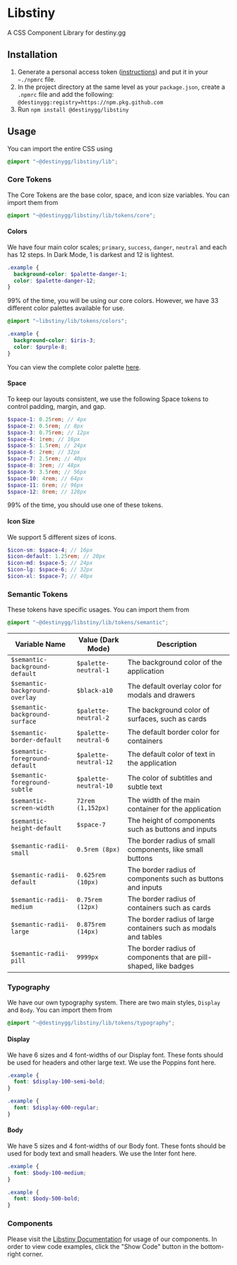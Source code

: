 # Libstiny
A CSS Component Library for destiny.gg

## Installation

1. Generate a personal access token ([instructions](https://docs.github.com/en/packages/working-with-a-github-packages-registry/working-with-the-npm-registry#installing-a-package)) and put it in your `~./npmrc` file.
2. In the project directory at the same level as your `package.json`, create a `.npmrc` file and add the following: `@destinygg:registry=https://npm.pkg.github.com`
3. Run `npm install @destinygg/libstiny`

## Usage
You can import the entire CSS using
```scss
@import "~@destinygg/libstiny/lib";
```

### Core Tokens
The Core Tokens are the base color, space, and icon size variables. You can import them from

```scss
@import "~@destinygg/libstiny/lib/tokens/core";
```

#### Colors
We have four main color scales; `primary`, `success`, `danger`, `neutral` and each has 12 steps. In Dark Mode, 1 is darkest and 12 is lightest.

```scss
.example {
  background-color: $palette-danger-1;
  color: $palette-danger-12;
}
```

99% of the time, you will be using our core colors. However, we have 33 different color palettes available for use.

```scss
@import "~libstiny/lib/tokens/colors";

.example {
  background-color: $iris-3;
  color: $purple-8;
}
```

You can view the complete color palette [here](https://www.radix-ui.com/colors/docs/palette-composition/scales).

#### Space
To keep our layouts consistent, we use the following Space tokens to control padding, margin, and gap.
```scss
$space-1: 0.25rem; // 4px
$space-2: 0.5rem; // 8px
$space-3: 0.75rem; // 12px
$space-4: 1rem; // 16px
$space-5: 1.5rem; // 24px
$space-6: 2rem; // 32px
$space-7: 2.5rem; // 40px
$space-8: 3rem; // 48px
$space-9: 3.5rem; // 56px
$space-10: 4rem; // 64px
$space-11: 6rem; // 96px
$space-12: 8rem; // 128px
```

99% of the time, you should use one of these tokens.

#### Icon Size
We support 5 different sizes of icons.

```scss
$icon-sm: $space-4; // 16px
$icon-default: 1.25rem; // 20px
$icon-md: $space-5; // 24px
$icon-lg: $space-6; // 32px
$icon-xl: $space-7; // 40px
```

### Semantic Tokens
These tokens have specific usages. You can import them from

```scss
@import "~@destinygg/libstiny/lib/tokens/semantic";
```

| Variable Name                  | Value (Dark Mode)     | Description                                                       |
|--------------------------------|-----------------------|-------------------------------------------------------------------|
| `$semantic-background-default` | `$palette-neutral-1`  | The background color of the application                           |
| `$semantic-background-overlay` | `$black-a10`          | The default overlay color for modals and drawers                  |
| `$semantic-background-surface` | `$palette-neutral-2`  | The background color of surfaces, such as cards                   |
| `$semantic-border-default`     | `$palette-neutral-6`  | The default border color for containers                           |
| `$semantic-foreground-default` | `$palette-neutral-12` | The default color of text in the application                      |
| `$semantic-foreground-subtle`  | `$palette-neutral-10` | The color of subtitles and subtle text                            |
| `$semantic-screen-width`       | `72rem (1,152px)`     | The width of the main container for the application               |
| `$semantic-height-default`     | `$space-7`            | The height of components such as buttons and inputs               |
| `$semantic-radii-small`        | `0.5rem (8px)`        | The border radius of small components, like small buttons         |
| `$semantic-radii-default`      | `0.625rem (10px)`     | The border radius of components such as buttons and inputs        |
| `$semantic-radii-medium`       | `0.75rem (12px)`      | The border radius of containers such as cards                     |
| `$semantic-radii-large`        | `0.875rem (14px)`     | The border radius of large containers such as modals and tables   |
| `$semantic-radii-pill`         | `9999px`              | The border radius of components that are pill-shaped, like badges |

### Typography
We have our own typography system. There are two main styles, `Display` and `Body`. You can import them from

```scss
@import "~@destinygg/libstiny/lib/tokens/typography";
```

#### Display
We have 6 sizes and 4 font-widths of our Display font. These fonts should be used for headers and other large text. We use the Poppins font here.

```scss
.example {
  font: $display-100-semi-bold;
}

.example {
  font: $display-600-regular;
}
```

#### Body
We have 5 sizes and 4 font-widths of our Body font. These fonts should be used for body text and small headers. We use the Inter font here.

```scss
.example {
  font: $body-100-medium;
}

.example {
  font: $body-500-bold;
}
```

### Components
Please visit the [Libstiny Documentation](https://libstiny.pages.dev/?path=/docs/alert--docs) for usage of our components.
In order to view code examples, click the "Show Code" button in the bottom-right corner.
